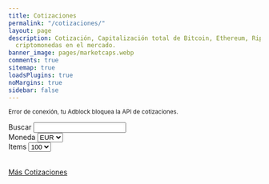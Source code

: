 ```yaml
---
title: Cotizaciones
permalink: "/cotizaciones/"
layout: page
description: Cotización, Capitalización total de Bitcoin, Ethereum, Ripple y las principales
  criptomonedas en el mercado.
banner_image: pages/marketcaps.webp
comments: true
sitemap: true
loadsPlugins: true
noMargins: true
sidebar: false
---
```


<small class="error api-error">Error de conexión, tu Adblock bloquea la API de cotizaciones.</small>
<div class="marketcaps-table-top">
    <div class="marketcaps-table-filter">
        <label>
            Buscar
            <input type="search" id="marketcaps-filter-input">
        </label>
    </div>
    <div class="marketcaps-table-currency">
        <label>
            Moneda
            <select id="marketcaps-currency-select">
                <option value="EUR">EUR</option>
                <option value="USD">USD</option>
                <option value="BTC">BTC</option>
                <option value="ETH">ETH</option>
            </select>
        </label>
    </div>
    <div class="marketcaps-table-pagelength">
        <label>
            Items
            <select id="marketcaps-pagelength-select">
                <option value="10">10</option>
                <option value="25">25</option>
                <option value="50">50</option>
                <option selected="selected" value="100">100</option>
            </select>
        </label>
    </div>
</div>

<table id="marketcaps-table" class="display" width="100%"></table>

<div class="marketcaps-table-footer">
	<a href="https://coinmarketcap.com/" rel="nofollow">Más Cotizaciones</a>
</div>

<script type="text/javascript" src="{{ site.baseurl }}/js/plugins.js?{{site.time | date: '%s%N'}}"></script>

<script type="text/javascript" src="https://cdn.datatables.net/v/dt/dt-1.10.16/datatables.min.js"></script>
<script type="text/javascript" src="https://cdn.datatables.net/plug-ins/1.10.16/api/processing().js"></script>
<script type="text/javascript" src="https://cdn.datatables.net/responsive/2.2.1/js/dataTables.responsive.min.js"></script>

<script>
    const coins = {{ site.data.coins | jsonify }};
</script>

<script type="text/javascript" src="{{ site.baseurl }}/js/lang.js?{{site.time | date: '%s%N'}}"></script>
<script type="text/javascript" src="{{ site.baseurl }}/js/marketcaps.js?{{site.time | date: '%s%N'}}"></script>
